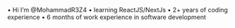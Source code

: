 • Hi I’m @MohammadR3Z4
• learning ReactJS/NextJs
• 2+ years of coding experience
• 6 months of work experience in software development
